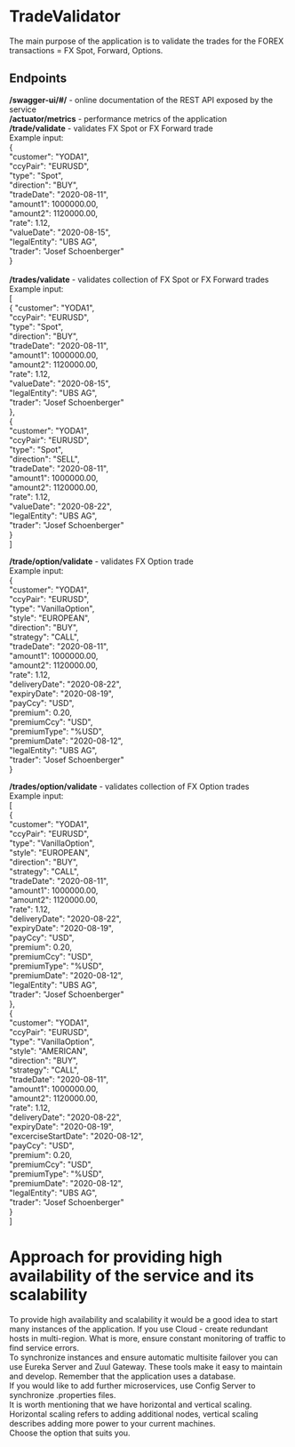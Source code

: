 # TradeValidator

The main purpose of the application is to validate the trades for the FOREX transactions = FX Spot, Forward, Options. <br />

<h2>Endpoints</h2>
<strong>/swagger-ui/#/</strong> - online documentation of the REST API exposed by the service <br />
<strong>/actuator/metrics</strong> - performance metrics of the application <br />
<strong>/trade/validate</strong> - validates FX Spot or FX Forward trade <br />
Example input: <br />
{ <br />
"customer": "YODA1", <br />
"ccyPair": "EURUSD", <br />
"type": "Spot", <br />
"direction": "BUY", <br />
"tradeDate": "2020-08-11", <br />
"amount1": 1000000.00, <br />
"amount2": 1120000.00, <br />
"rate": 1.12, <br />
"valueDate": "2020-08-15", <br />
"legalEntity": "UBS AG", <br />
"trader": "Josef Schoenberger" <br />
} <br />
<br />
<strong>/trades/validate</strong> - validates collection of FX Spot or FX Forward trades <br />
Example input: <br />
[ <br />
{
"customer": "YODA1", <br />
"ccyPair": "EURUSD", <br />
"type": "Spot", <br />
"direction": "BUY", <br />
"tradeDate": "2020-08-11", <br />
"amount1": 1000000.00, <br />
"amount2": 1120000.00, <br />
"rate": 1.12, <br />
"valueDate": "2020-08-15", <br />
"legalEntity": "UBS AG", <br />
"trader": "Josef Schoenberger" <br />
}, <br />
{ <br />
"customer": "YODA1", <br />
"ccyPair": "EURUSD", <br />
"type": "Spot", <br />
"direction": "SELL", <br />
"tradeDate": "2020-08-11", <br />
"amount1": 1000000.00, <br />
"amount2": 1120000.00, <br />
"rate": 1.12, <br />
"valueDate": "2020-08-22", <br />
"legalEntity": "UBS AG", <br />
"trader": "Josef Schoenberger" <br />
} <br />
] <br />

<strong>/trade/option/validate</strong> - validates FX Option trade <br />
Example input: <br />
{ <br />
"customer": "YODA1", <br />
"ccyPair": "EURUSD", <br />
"type": "VanillaOption", <br />
"style": "EUROPEAN", <br />
"direction": "BUY", <br />
"strategy": "CALL", <br />
"tradeDate": "2020-08-11", <br />
"amount1": 1000000.00, <br />
"amount2": 1120000.00, <br />
"rate": 1.12, <br />
"deliveryDate": "2020-08-22", <br />
"expiryDate": "2020-08-19", <br />
"payCcy": "USD", <br />
"premium": 0.20, <br />
"premiumCcy": "USD", <br />
"premiumType": "%USD", <br />
"premiumDate": "2020-08-12", <br />
"legalEntity": "UBS AG", <br />
"trader": "Josef Schoenberger" <br />
} <br />

<strong>/trades/option/validate</strong> - validates collection of FX Option trades <br />
Example input: <br />
[ <br />
{ <br />
"customer": "YODA1", <br />
"ccyPair": "EURUSD", <br />
"type": "VanillaOption", <br />
"style": "EUROPEAN", <br />
"direction": "BUY", <br />
"strategy": "CALL", <br />
"tradeDate": "2020-08-11", <br />
"amount1": 1000000.00, <br />
"amount2": 1120000.00, <br />
"rate": 1.12, <br />
"deliveryDate": "2020-08-22", <br />
"expiryDate": "2020-08-19", <br />
"payCcy": "USD", <br />
"premium": 0.20, <br />
"premiumCcy": "USD", <br />
"premiumType": "%USD", <br />
"premiumDate": "2020-08-12", <br />
"legalEntity": "UBS AG", <br />
"trader": "Josef Schoenberger" <br />
}, <br />
{ <br />
"customer": "YODA1", <br />
"ccyPair": "EURUSD", <br />
"type": "VanillaOption", <br />
"style": "AMERICAN", <br />
"direction": "BUY", <br />
"strategy": "CALL", <br />
"tradeDate": "2020-08-11", <br />
"amount1": 1000000.00, <br />
"amount2": 1120000.00, <br />
"rate": 1.12, <br />
"deliveryDate": "2020-08-22", <br />
"expiryDate": "2020-08-19", <br />
"excerciseStartDate": "2020-08-12", <br />
"payCcy": "USD", <br />
"premium": 0.20, <br />
"premiumCcy": "USD", <br />
"premiumType": "%USD", <br />
"premiumDate": "2020-08-12", <br />
"legalEntity": "UBS AG", <br />
"trader": "Josef Schoenberger" <br />
} <br />
] <br />

# Approach for providing high availability of the service and its scalability

To provide high availability and scalability it would be a good idea to start many instances of the application. If you use Cloud - create redundant hosts in multi-region. What is more, ensure constant monitoring of traffic to find service errors. <br />
To synchronize instances and ensure automatic multisite failover you can use Eureka Server and Zuul Gateway. These tools make it easy to maintain and develop. Remember that the application uses a database.<br />
If you would like to add further microservices, use Config Server to synchronize .properties files.<br/>
It is worth mentioning that we have horizontal and vertical scaling. Horizontal scaling refers to adding additional nodes, vertical scaling describes adding more power to your current machines. <br />
Choose the option that suits you.
